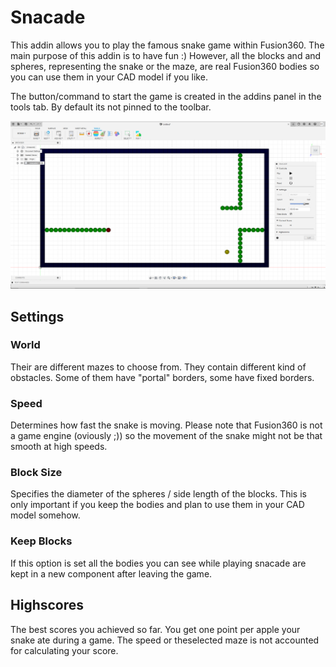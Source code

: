 # Snacade
This addin allows you to play the famous snake game within Fusion360.
The main purpose of this addin is to have fun :)
However, all the blocks and and spheres, representing the snake or the maze, are real Fusion360 bodies so you can use them in your CAD model if you like.

The button/command to start the game is created in the addins panel in the tools tab. By default its not pinned to the toolbar.

![snacade in action](./resources/demo_screenshot.png)

## Settings
### World
Their are different mazes to choose from. They contain different kind of obstacles. 
Some of them have "portal" borders, some have fixed borders.

### Speed
Determines how fast the snake is moving. Please note that Fusion360 is not a game engine (oviously ;)) so the movement of the snake might not be that smooth at high speeds.

### Block Size
Specifies the diameter of the spheres / side length of the blocks.
This is only important if you keep the bodies and plan to use them in your CAD model somehow.

### Keep Blocks
If this option is set all the bodies you can see while playing snacade are kept
in a new component after leaving the game.

## Highscores
The best scores you achieved so far. You get one point per apple your snake ate during a game.
The speed or theselected maze is not accounted for calculating your score.